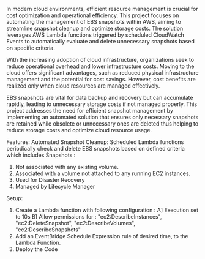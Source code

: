 In modern cloud environments, efficient resource management is crucial for cost optimization and operational efficiency. This project focuses on automating the management of EBS snapshots within AWS, aiming to streamline snapshot cleanup and optimize storage costs. The solution leverages AWS Lambda functions triggered by scheduled CloudWatch Events to automatically evaluate and delete unnecessary snapshots based on specific criteria.

With the increasing adoption of cloud infrastructure, organizations seek to reduce operational overhead and lower infrastructure costs. Moving to the cloud offers significant advantages, such as reduced physical infrastructure management and the potential for cost savings. However, cost benefits are realized only when cloud resources are managed effectively.

EBS snapshots are vital for data backup and recovery but can accumulate rapidly, leading to unnecessary storage costs if not managed properly. This project addresses the need for efficient snapshot management by implementing an automated solution that ensures only necessary snapshots are retained while obsolete or unnecessary ones are deleted thus helping to reduce storage costs and optimize cloud resource usage.

Features: 
Automated Snapshot Cleanup: Scheduled Lambda functions periodically check and delete EBS snapshots based on defined criteria which includes Snapshots :
1. Not associated with any existing volume.
2. Associated with a volume not attached to any running EC2 instances.
3. Used for Disaster Recovery
4. Managed by Lifecycle Manager

Setup:
1. Create a Lambda function with following configuration :
   A] Execution set to 10s
   B] Allow permissions for :
                "ec2:DescribeInstances",
                 "ec2:DeleteSnapshot",
                 "ec2:DescribeVolumes",
                 "ec2:DescribeSnapshots"
2. Add an EventBridge Schedule Expression rule of desired time, to the Lambda Function.
3. Deploy the Code
   

